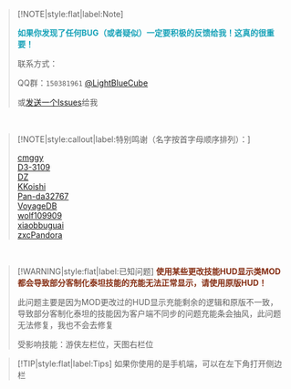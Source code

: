 > [!NOTE|style:flat|label:Note]
>
> <strong><font color="#17a2b8">如果你发现了任何BUG（或者疑似）一定要积极的反馈给我！这真的很重要！</font></strong>
>
> 联系方式：
>
> QQ群：`150381961` [@LightBlueCube](https://github.com/LightBlueCube)
>
> 或[发送一个Issues](https://github.com/LightBlueCube/Infinite-Firepower/issues/new/choose)给我

<br/>

> [!NOTE|style:callout|label:特别鸣谢（名字按首字母顺序排列）：]
>
> [cmggy](https://github.com/cmggy)
> <br/>
> [D3-3109](https://github.com/D3-3109)
> <br/>
> [DZ](https://github.com/Ghroth-follower)
> <br/>
> [KKoishi](https://github.com/Koishi-Satori)
> <br/>
> [Pan-da32767](https://github.com/Pan-da32767)
> <br/>
> [VoyageDB](https://github.com/DBmaoha)
> <br/>
> [wolf109909](https://github.com/wolf109909)
> <br/>
> [xiaobbuguai](https://github.com/xiaobbuguai)
> <br/>
> [zxcPandora](https://github.com/zxcPandora)

<br/>

> [!WARNING|style:flat|label:已知问题]
> <strong><font color="#852d12">使用某些更改技能HUD显示类MOD都会导致部分客制化泰坦技能的充能无法正常显示，请使用原版HUD！</font></strong>
>
> 此问题主要是因为MOD更改过的HUD显示充能剩余的逻辑和原版不一致，导致部分客制化泰坦的技能因为客户端不同步的问题充能条会抽风，此问题无法修复，我也不会去修复
>
> 受影响技能：游侠左栏位，天图右栏位

> [!TIP|style:flat|label:Tips]
> 如果你使用的是手机端，可以在左下角打开侧边栏